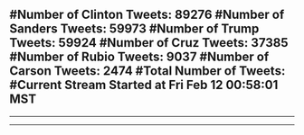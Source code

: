 #Number of Clinton Tweets: 89276
#Number of Sanders Tweets: 59973
#Number of Trump Tweets: 59924
#Number of Cruz Tweets: 37385
#Number of Rubio Tweets: 9037
#Number of Carson Tweets: 2474
#Total Number of Tweets:  
#Current Stream Started at Fri Feb 12 00:58:01 MST
---
---
---
